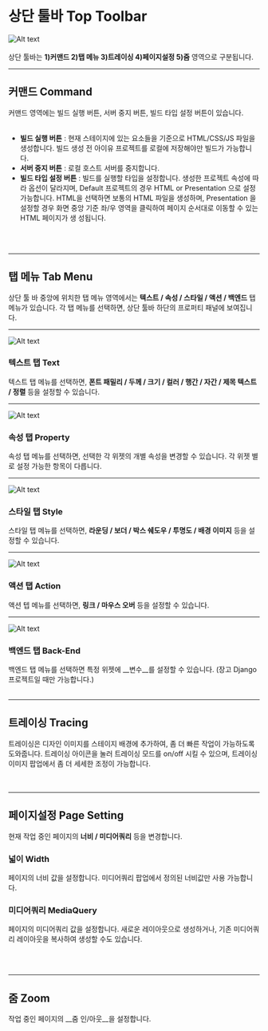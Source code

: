 # 상단 툴바 Top Toolbar
![Alt text](/../img/top-toolbar.png)<br /><br />
상단 툴바는 __1)커맨드 2)탭 메뉴 3)트레이싱 4)페이지설정 5)줌__ 영역으로 구분됩니다.<br />

*****
## 커맨드 Command
커맨드 영역에는 빌드 실행 버튼, 서버 중지 버튼, 빌드 타입 설정 버튼이 있습니다.<br /><br />

* __빌드 실행 버튼__ : 현재 스테이지에 있는 요소들을 기준으로 HTML/CSS/JS 파일을 생성합니다. 빌드 생성 전 아이유 프로젝트를 로컬에 저장해야만 빌드가 가능합니다.<br />
* __서버 중지 버튼__ : 로컬 호스트 서버를 중지합니다.
* __빌드 타입 설정 버튼__ : 빌드를 실행할 타입을 설정합니다. 생성한 프로젝트 속성에 따라 옵션이 달라지며, Default 프로젝트의 경우 HTML or Presentation 으로 설정 가능합니다. HTML을 선택하면 보통의 HTML 파일을 생성하며, Presentation 을 설정할 경우 화면 중앙 기준 좌/우 영역을 클릭하여 페이지 순서대로 이동할 수 있는 HTML 페이지가 생
성됩니다.<br />


<br /><br />

*****
## 탭 메뉴 Tab Menu
상단 툴 바 중앙에 위치한 탭 메뉴 영역에서는 __텍스트 / 속성 / 스타일 / 액션 / 백엔드__ 탭 메뉴가 있습니다. 각 탭 메뉴를 선택하면, 상단 툴바 하단의 프로퍼티 패널에 보여집니다. <br />

*****
![Alt text](/../img/tab-text.png)<br />
### 텍스트 탭 Text
텍스트 탭 메뉴를 선택하면, __폰트 패밀리 / 두께 / 크기 / 컬러 / 행간 / 자간 / 제목 텍스트 / 정렬__ 등을 설정할 수 있습니다.

*****
![Alt text](/../img/tab-property.png)<br />
### 속성 탭 Property
속성 탭 메뉴를 선택하면, 선택한 각 위젯의 개별 속성을 변경할 수 있습니다. 각 위젯 별로 설정 가능한 항목이 다릅니다.

*****
![Alt text](/../img/top-toolbar.png)<br />
### 스타일 탭 Style
스타일 탭 메뉴를 선택하면, __라운딩 / 보더 / 박스 쉐도우 / 투명도 / 배경 이미지__ 등을 설정할 수 있습니다.

*****
![Alt text](/../img/tab-action.png)<br />
### 액션 탭 Action
액션 텝 메뉴를 선택하면, __링크 / 마우스 오버__ 등을 설정할 수 있습니다.

*****
![Alt text](/../img/tab-backend.png)<br />
### 백엔드 탭 Back-End
백엔드 탭 메뉴를 선택하면 특정 위젯에 __변수__를 설정할 수 있습니다. (장고 Django 프로젝트일 때만 가능합니다.)
<br /><br />

*****
## 트레이싱 Tracing
트레이싱은 디자인 이미지를 스테이지 배경에 추가하여, 좀 더 빠른 작업이 가능하도록 도와줍니다. 트레이싱 아이콘을 눌러 트레이싱 모드를 on/off 시킬 수 있으며, 트레이싱 이미지 팝업에서 좀 더 세세한 조정이 가능합니다.
<br /><br /><br />
*****
## 페이지설정 Page Setting
현재 작업 중인 페이지의 __너비 / 미디어쿼리__ 등을 변경합니다. <br />

### 넓이 Width
페이지의 너비 값을 설정합니다. 미디어쿼리 팝업에서 정의된 너비값만 사용 가능합니다.
### 미디어쿼리 MediaQuery
페이지의 미디어쿼리 값을 설정합니다. 새로운 레이아웃으로 생성하거나, 기존 미디어쿼리 레이아웃을 복사하여 생성할 수도 있습니다.

<br /><br />
*****
## 줌 Zoom
작업 중인 페이지의 __줌 인/아웃__을 설정합니다.
